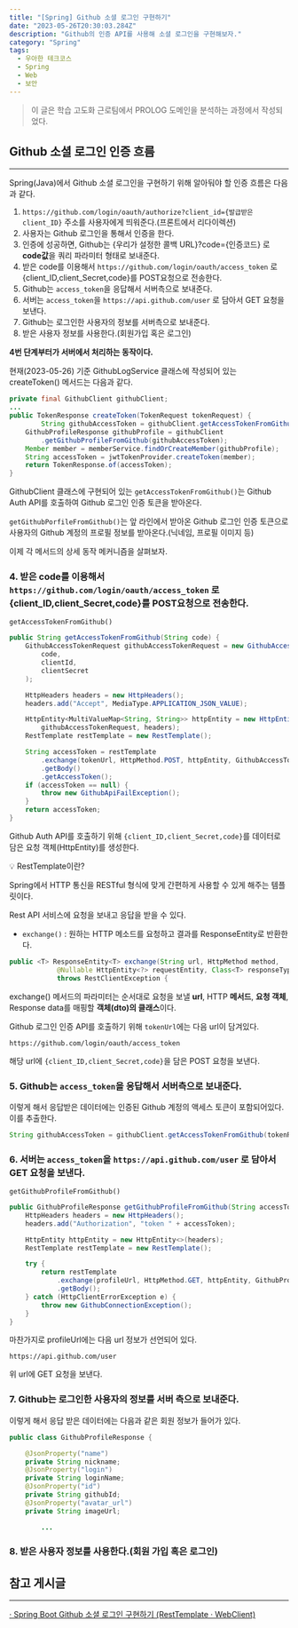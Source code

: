 ```yaml
---
title: "[Spring] Github 소셜 로그인 구현하기"
date: "2023-05-26T20:30:03.284Z"
description: "Github의 인증 API를 사용해 소셜 로그인을 구현해보자."
category: "Spring"
tags:
  - 우아한 테크코스
  - Spring
  - Web
  - 보안
---
```


> 이 글은 학습 고도화 근로팀에서 PROLOG 도메인을 분석하는 과정에서 작성되었다.

## Github 소셜 로그인 인증 흐름

---

Spring(Java)에서 Github 소셜 로그인을 구현하기 위해 알아둬야 할 인증 흐름은 다음과 같다.

1. `https://github.com/login/oauth/authorize?client_id={발급받은 client_ID}` 주소를 사용자에게 띄워준다.(프론트에서 리다이렉션)
2. 사용자는 Github 로그인을 통해서 인증을 한다.
3. 인증에 성공하면, Github는 {우리가 설정한 콜백 URL}?code={인증코드} 로 **code값**을 쿼리 파라미터 형태로 보내준다.
4. 받은 code를 이용해서 `https://github.com/login/oauth/access_token` 로 {client_ID,client_Secret,code}를 POST요청으로 전송한다.
5. Github는 `access_token`을 응답해서 서버측으로 보내준다.
6. 서버는 `access_token`을 `https://api.github.com/user` 로 담아서 GET 요청을 보낸다.
7. Github는 로그인한 사용자의 정보를 서버측으로 보내준다.
8. 받은 사용자 정보를 사용한다.(회원가입 혹은 로그인)

**4번 단계부터가 서버에서 처리하는 동작이다.**

현재(2023-05-26) 기준 GithubLogService 클래스에 작성되어 있는 createToken() 메서드는 다음과 같다.

```java
private final GithubClient githubClient;
...
public TokenResponse createToken(TokenRequest tokenRequest) {
		String githubAccessToken = githubClient.getAccessTokenFromGithub(tokenRequest.getCode());
    GithubProfileResponse githubProfile = githubClient
        .getGithubProfileFromGithub(githubAccessToken);
    Member member = memberService.findOrCreateMember(githubProfile);
    String accessToken = jwtTokenProvider.createToken(member);
    return TokenResponse.of(accessToken);
}
```

GithubClient 클래스에 구현되어 있는 `getAccessTokenFromGithub()`는 Github Auth API를 호출하여 Github 로그인 인증 토큰을 받아온다.

`getGithubPorfileFromGithub()`는 앞 라인에서 받아온 Github 로그인 인증 토큰으로 사용자의 Github 계정의 프로필 정보를 받아온다.(닉네임, 프로필 이미지 등)

이제 각 메서드의 상세 동작 메커니즘을 살펴보자.

### 4. 받은 code를 이용해서 `https://github.com/login/oauth/access_token` 로 {client_ID,client_Secret,code}를 POST요청으로 전송한다.

`getAccessTokenFromGithub()`

```java
public String getAccessTokenFromGithub(String code) {
    GithubAccessTokenRequest githubAccessTokenRequest = new GithubAccessTokenRequest(
        code,
        clientId,
        clientSecret
    );

    HttpHeaders headers = new HttpHeaders();
    headers.add("Accept", MediaType.APPLICATION_JSON_VALUE);

    HttpEntity<MultiValueMap<String, String>> httpEntity = new HttpEntity(
        githubAccessTokenRequest, headers);
    RestTemplate restTemplate = new RestTemplate();

    String accessToken = restTemplate
        .exchange(tokenUrl, HttpMethod.POST, httpEntity, GithubAccessTokenResponse.class)
        .getBody()
        .getAccessToken();
    if (accessToken == null) {
        throw new GithubApiFailException();
    }
    return accessToken;
}
```

Github Auth API를 호출하기 위해 `{client_ID,client_Secret,code}`를 데이터로 담은 요청 객체(HttpEntity)를 생성한다.

<aside>
💡 RestTemplate이란?

Spring에서 HTTP 통신을 RESTful 형식에 맞게 간편하게 사용할 수 있게 해주는 템플릿이다.

Rest API 서비스에 요청을 보내고 응답을 받을 수 있다.

- `exchange()` : 원하는 HTTP 메소드를 요청하고 결과를 ResponseEntity로 반환한다.
</aside>

```java
public <T> ResponseEntity<T> exchange(String url, HttpMethod method,
			@Nullable HttpEntity<?> requestEntity, Class<T> responseType, Object... uriVariables)
			throws RestClientException {
```

exchange() 메서드의 파라미터는 순서대로 요청을 보낼 **url**, HTTP **메서드**, **요청 객체**, Response data를 매핑할 **객체(dto)의 클래스**이다.

Github 로그인 인증 API를 호출하기 위해 `tokenUrl`에는 다음 url이 담겨있다.

```
https://github.com/login/oauth/access_token
```

해당 url에 `{client_ID,client_Secret,code}`을 담은 POST 요청을 보낸다.

### 5. Github는 `access_token`을 응답해서 서버측으로 보내준다.

이렇게 해서 응답받은 데이터에는 인증된 Github 계정의 액세스 토큰이 포함되어있다. 이를 추출한다.

```java
String githubAccessToken = githubClient.getAccessTokenFromGithub(tokenRequest.getCode());
```

### 6. 서버는 `access_token`을 `https://api.github.com/user` 로 담아서 GET 요청을 보낸다.

`getGithubProfileFromGithub()`

```java
public GithubProfileResponse getGithubProfileFromGithub(String accessToken) {
    HttpHeaders headers = new HttpHeaders();
    headers.add("Authorization", "token " + accessToken);

    HttpEntity httpEntity = new HttpEntity<>(headers);
    RestTemplate restTemplate = new RestTemplate();

    try {
        return restTemplate
            .exchange(profileUrl, HttpMethod.GET, httpEntity, GithubProfileResponse.class)
            .getBody();
    } catch (HttpClientErrorException e) {
        throw new GithubConnectionException();
    }
}
```

마찬가지로 profileUrl에는 다음 url 정보가 선언되어 있다.

```
https://api.github.com/user
```

위 url에 GET 요청을 보낸다.

### 7. Github는 로그인한 사용자의 정보를 서버 측으로 보내준다.

이렇게 해서 응답 받은 데이터에는 다음과 같은 회원 정보가 들어가 있다.

```java
public class GithubProfileResponse {

    @JsonProperty("name")
    private String nickname;
    @JsonProperty("login")
    private String loginName;
    @JsonProperty("id")
    private String githubId;
    @JsonProperty("avatar_url")
    private String imageUrl;

		...
```

### 8. 받은 사용자 정보를 사용한다.(회원 가입 혹은 로그인)

## 참고 게시글

---

[· Spring Boot Github 소셜 로그인 구현하기 (RestTemplate · WebClient)](https://inkyu-yoon.github.io/docs/Language/SpringBoot/GithubLogin)

